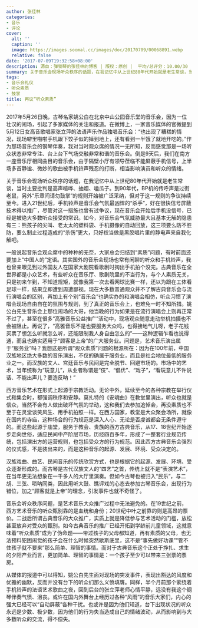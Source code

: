 ```yaml
---
author: 张佳林
categories:
- 音乐
- 评论
cover:
  alt: ''
  caption: ''
  image: https://images.soomal.cc/images/doc/20170709/00068891.webp
  relative: false
date: '2017-07-09T19:32:58+08:00'
description: 源自：弹钢琴的张佳林的博客 | 版权：原创 |  平均/总评分：10.00/30
summary: 关于音乐会现场听众秩序的话题，在我记忆中从上世纪80年代开始就是老生常谈，当时主要批判是高声喧哗、抽烟、嗑瓜子。到90年代，BP机的传呼声是过街老鼠，另外“乐章间请勿鼓掌”的规则开始被广泛采纳，但对于这一规则的争议持续至今……
tags:
- 音乐会礼仪
- 听众素质
- 鼓掌
title: 再议“听众素质”
---
```


2017年5月26日晚，古琴名家姚公白在北京中山公园音乐堂的音乐会，因为一位壮汉的闹场，引起了多家媒体的关注和报道。在微博上，一家音乐媒体的官微提到5月12日女高音歌唱家张立萍的法语声乐作品独唱音乐会：“也出现了糟糕的情况，现场噼里啪啦手机跟下饺子似的掉到地上，还有看到一半饿了就地开吃的。”作为那场音乐会的钢琴伴奏，我对当时观众席的情况一无所知，反而感觉那是一场听众状态非常专注、台上台下气场交融非常和谐的音乐会。倒是9天后，我们在南方一座音乐厅相同曲目的音乐会，由于隔壁小厅有领导莅临不能屏蔽手机信号，上半场多首静谧、微妙的歌曲被手机铃声残忍的打断，相当影响演员和听众的情绪。

关于音乐会现场听众秩序的话题，在我记忆中从上世纪80年代开始就是老生常谈，当时主要批判是高声喧哗、抽烟、嗑瓜子。到90年代，BP机的传呼声是过街老鼠，另外“乐章间请勿鼓掌”的规则开始被广泛采纳，但对于这一规则的争议持续至今。进入21世纪后，手机铃声是音乐会气氛最凶悍的“杀手”，好在很快信号屏蔽技术得以推广，尽管对这一措施也曾有过争议，现在音乐会开始后手机没信号，已经是被绝大多数听众接受的常识。如今，对音乐会气氛威胁最大且基本无解的隐患有三：熊孩子的尖叫、老太太的塑料袋、手机摄像的自动回放，这三项要么防不胜防，要么制止过程造成的“杀伤”更大，只好权当做是黑胶唱片里的静电声来自我化解吧。

一般说起音乐会观众席中的种种的无奈，大家总会归结到“素质”问题，有时前面还要加上“中国人的”定语。其实国外的音乐会现场也常有闲聊的听众和手机铃声，我也曾亲眼见到过外国友人在国家大剧院看歌剧时掏出手机拍个没完。古典音乐在全世界都是小众艺术，有些听众在音乐厅、歌剧院里的不当行为，与个人素质无关，只是初来乍到，不知道规矩，就像我第一次去看网球比赛一样，还以为跟在工体看足球一样，结果立即遭到周遭鄙视。现在大多数普通观众并不了解古典音乐会与流行演唱会的区别，再加上有个别“音乐会”也确实办的和演唱会相仿，听众习惯了演唱会现场自由自在的氛围与规则，到了真正的音乐会上，也难免一时不知所措。姚公白先生音乐会上那位闹场的大哥，他当晚的行为如果是在流行演唱会上则再正常不过了，甚至在很多“高雅音乐公益推广”活动中，现场观众随意走动举机拍摄也不会被阻止。再说了，“高雅音乐不是也要服务大众吗，也得接地气儿呀，老子花钱买票了想怎么听就怎么听，还能限制我人身自由怎么的”――这种逻辑乍看也说得通，而且也确实适用于“顾客是上帝”的广大服务业。问题是，艺术音乐演出属于“服务业”吗？我想这是所谓“观众素质”问题的根源所在：因为在100年前，中国汉族地区绝大多数的音乐演出，不仅的确属于服务业，而且是社会地位最低的服务业之一。而汉族的文人、宫廷音乐与民间是完全脱节、回避市场的。市场中的艺术，当年统称为“玩意儿”，从业者称谓是“伎”、“倡优”、“戏子”，“看玩意儿不许说话、不能出声儿？要造反呐！”

西方音乐艺术在形式上起源于宗教活动。无论中外，延续至今的各种宗教在举行仪式和集会时，都强调秩序和安静。莫扎特的《安魂曲》在教堂里演出，听众也就是信众，当然不会有人做出破坏气氛的举动，这和我们去参加追悼会，再没素质也不至于在灵堂谈笑风生、用手机拍照一样。在西方国家，教堂是大众聚会场所，就像在国内的寺庙，这种场合的行为规范是深入人心、无论是否虔诚都会无条件遵守的。而这些起源于庙堂，服务于教会、贵族的西方古典音乐，从17、18世纪开始逐步走向世俗，适应民间中产阶层市场，历经四百多年，形成了一整套行业规范传统，包括演出方的运营规则，也包括受众方的行为规范。因此西方古典音乐会强烈的仪式感，不是装出来的，而是这种音乐的起源、发展、环境、受众决定的。

汉族戏曲、曲艺、民间音乐的传统欣赏方式，也是根据它的起源、发展、环境、受众逐渐形成的。而古琴是古代汉族文人的“四艺”之首，传统上就不是“表演艺术”，在当年更无法想象在一千多人的大厅里演奏。但如今古琴也被归入“民乐”，与二胡、三弦、唢呐同类，因此用听大鼓、瞧评戏的心态去参加古琴音乐会，出现行为错位，加之“顾客就是上帝”的理念，引发事件也就不奇怪了。

音乐会听众秩序问题，是艺术音乐大众推广过程中无法避免的。在19世纪之前，西方艺术音乐的听众甄别靠的是血统和身份；20世纪中叶之前靠的则是高昂的票价。二战后所谓古典音乐的大众推广，实质上就是降低参与艺术活动的门槛，放松甚至放弃对受众的甄别。如今古典音乐的推广已经开拓到学龄前儿童领域，这就意味着“听众素质”成为了伪命题――带过孩子的父母都知道，再有素质的父母，也无法预料犯困闹觉的孩子会在什么时候突然歇斯底里，这不是“事先做好功课”“管不住孩子就不要来”那么简单、理智的事情。而对于古典音乐这个正处于挣扎、求生的夕阳产业而言，更加简单、理智的事情是：一个孩子至少可以带来三张票的票房。

从媒体的报道中可以得知，姚公白先生面对现场的突发事件，表现出豁达的风度和优雅的幽默，反而并没有台下的听众们那么义愤填膺。同样，半个月前那个萦绕着手机铃声的法语艺术歌曲之夜，回到后台的张立萍老师心情平静，远没有我这个钢琴伴奏气愤、沮丧。或许在国内外舞台上经历过各种“风雨”的音乐大家们，内心的强大已经可以“自动屏蔽”各种干扰。也或许是因为他们知道，台下出现状况的听众永远是少数、极少数，因为他们的行为失当造成自己的情绪波动，从而影响到与大多数听众的交流，得不偿失。